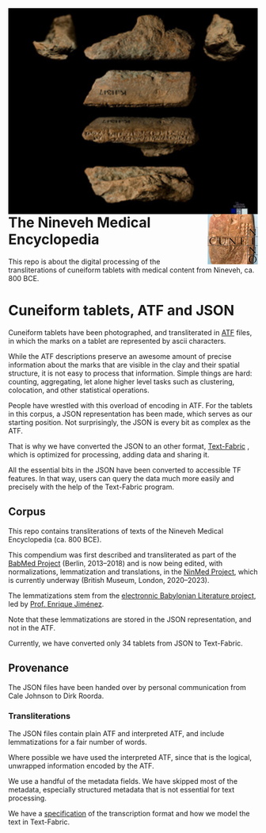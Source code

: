 <img src="images/logo.png" align="left"/>
<img src="images/ninologo.png" align="right" width="20%"/>

# The Nineveh Medical Encyclopedia

This repo is about the digital processing of the transliterations of
cuneiform tablets with medical content from Nineveh, ca. 800 BCE.

# Cuneiform tablets, ATF and JSON

Cuneiform tablets have been photographed, and transliterated
in [ATF](http://oracc.museum.upenn.edu/doc/help/editinginatf/cdliatf/index.html)
files, in which the marks on a tablet are represented by ascii characters.

While the ATF descriptions preserve an awesome amount of precise information
about the marks that are visible in the clay and their spatial structure, it is
not easy to process that information. Simple things are hard: counting,
aggregating, let alone higher level tasks such as clustering, colocation, and
other statistical operations.

People have wrestled with this overload of encoding in ATF.
For the tablets in this corpus, a JSON representation has been made, which serves
as our starting position.
Not surprisingly, the JSON is every bit as complex as the ATF.

That is why we have converted the JSON to an other format,
[Text-Fabric](https://github.com/annotation/text-fabric)
, which is optimized for processing, adding data and sharing it.

All the essential bits in the JSON have been converted to accessible TF features.
In that way, users can query the data much more easily and precisely with the
help of the Text-Fabric program.

## Corpus

This repo contains transliterations of texts of the Nineveh Medical Encyclopedia
(ca. 800 BCE).

This compendium was first described and transliterated as part of the
[BabMed Project](https://www.geschkult.fu-berlin.de/en/e/babmed/index.html)
(Berlin, 2013–2018)
and is now being edited, with normalizations, lemmatization and translations,
in the
[NinMed Project](http://oracc.museum.upenn.edu/asbp/ninmed/project/index.html),
which is currently underway (British Museum, London, 2020–2023).

The lemmatizations stem from the
[electronnic Babylonian Literature project](https://www.ag.geschichte.uni-muenchen.de/forschung/forsch_projekte/ebl/index.html),
led by 
[Prof. Enrique Jiménez](https://www.ag.geschichte.uni-muenchen.de/personen/mitarbeiter/jimenez/index.html).

Note that these lemmatizations are stored in the JSON representation, and not in the ATF.

Currently, we have converted only 34 tablets from JSON to Text-Fabric.

## Provenance

The JSON files have been handed over by personal communication from Cale Johnson
to Dirk Roorda.

### Transliterations

The JSON files contain plain ATF and interpreted ATF, and include lemmatizations for
a fair number of words.

Where possible we have used the interpreted ATF, since that is the logical, unwrapped
information encoded by the ATF.

We use a handful of the metadata fields.
We have skipped most of the metadata, especially structured metadata that is not essential
for text processing.

We have a
[specification](https://github.com/Nino-cunei/tfFromAtf/blob/master/docs/transcription.md)
of the transcription format and how we model the text in Text-Fabric.
